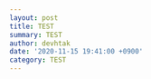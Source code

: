 ```yaml
---
layout: post
title: TEST
summary: TEST
author: devhtak
date: '2020-11-15 19:41:00 +0900'
category: TEST
---
```

